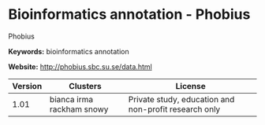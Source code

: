 # Bioinformatics annotation - Phobius

Phobius

**Keywords:** bioinformatics annotation

**Website:** <http://phobius.sbc.su.se/data.html>

| Version | Clusters | License |
| ------- | -------- | ------- |
| 1.01 | bianca irma rackham snowy | Private study, education and non-profit research only |
